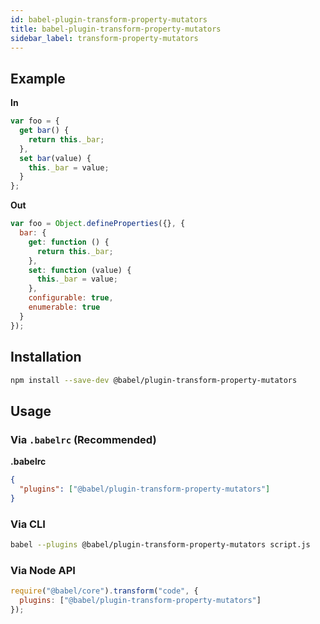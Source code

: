 ```yaml
---
id: babel-plugin-transform-property-mutators
title: babel-plugin-transform-property-mutators
sidebar_label: transform-property-mutators
---
```


## Example

**In**

```javascript
var foo = {
  get bar() {
    return this._bar;
  },
  set bar(value) {
    this._bar = value;
  }
};
```

**Out**

```javascript
var foo = Object.defineProperties({}, {
  bar: {
    get: function () {
      return this._bar;
    },
    set: function (value) {
      this._bar = value;
    },
    configurable: true,
    enumerable: true
  }
});
```

## Installation

```sh
npm install --save-dev @babel/plugin-transform-property-mutators
```

## Usage

### Via `.babelrc` (Recommended)

**.babelrc**

```json
{
  "plugins": ["@babel/plugin-transform-property-mutators"]
}
```

### Via CLI

```sh
babel --plugins @babel/plugin-transform-property-mutators script.js
```

### Via Node API

```javascript
require("@babel/core").transform("code", {
  plugins: ["@babel/plugin-transform-property-mutators"]
});
```

